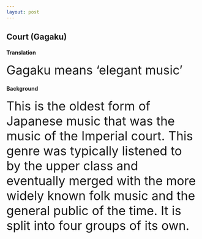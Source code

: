 ```yaml
---
layout: post
---
```


## Court (Gagaku)


#### Translation 
<font size="6">
Gagaku means ‘elegant music’
</font>
<br>

#### Background
<font size="6">
This is the oldest form of Japanese music that was the music of the Imperial court. This genre was typically listened to by the upper class and eventually merged with the more widely known folk music and the general public of the time. It is split into four groups of its own. 
</font>